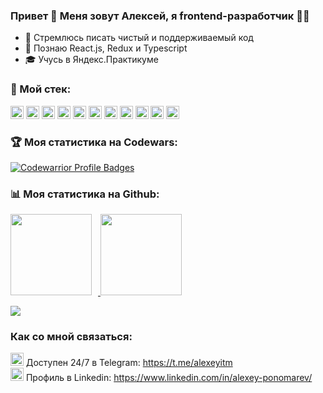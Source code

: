 ### Привет 👋 Меня зовут Алексей, я frontend-разработчик 👨‍💻


- 💎 Стремлюсь писать чистый и поддерживаемый код
- 🥷 Познаю React.js, Redux и Typescript
- 🎓 Учусь в Яндекс.Практикуме

### 🔨 Мой стек:
<p>
<a href="https://www.w3.org/TR/html5/" title="HTML5"><img src="https://github.com/get-icon/geticon/raw/master/icons/html-5.svg" alt="HTML5" width="21px" height="21px"></a>
<a href="https://www.w3.org/TR/CSS/" title="CSS3"><img src="https://github.com/get-icon/geticon/raw/master/icons/css-3.svg" alt="CSS3" width="21px" height="21px"></a>
<a href="https://sass-lang.com/" title="Sass"><img src="https://sass-lang.com/assets/img/logos/logo-b6e1ef6e.svg" alt="Sass" width="21px" height="21px"></a>
<a href="https://tc39.es/ecma262/" title="JavaScript(ES6)"><img src="https://github.com/get-icon/geticon/raw/master/icons/es6.svg" alt="JavaScript(ES6)" width="21px" height="21px"></a>
<a href="https://reactjs.org/" title="React"><img src="https://github.com/get-icon/geticon/raw/master/icons/react.svg" alt="React" width="21px" height="21px"></a>
<a href="https://www.npmjs.com/" title="npm"><img src="https://github.com/get-icon/geticon/raw/master/icons/npm.svg" alt="npm" width="21px" height="21px"></a>
<a href="https://webpack.js.org/" title="webpack"><img src="https://github.com/get-icon/geticon/raw/master/icons/webpack.svg" alt="Webpack" width="21px" height="21px"></a>
<a href="https://nodejs.org/en/" title="nodejs"><img src="https://img.icons8.com/fluency/344/node-js.png" alt="nodejs" width="21px" height="21px"></a>
<a href="https://expressjs.com/" title="expressjs"><img src="https://w7.pngwing.com/pngs/925/447/png-transparent-express-js-node-js-javascript-mongodb-node-js-text-trademark-logo.png" alt="expressjs" width="21px" height="21px"></a>
<a href="https://www.mongodb.com/" title="mongodb"><img src="https://img.icons8.com/color/344/mongodb.png" alt="mongodb" width="21px" height="21px"></a>
<a href="https://git-scm.com/" title="git"><img src="https://raw.githubusercontent.com/get-icon/geticon/master/icons/git.svg" alt="Git" width="21px" height="21px"></a>
</p>

### 🏆 Моя статистика на Codewars:
[![Codewarrior Profile Badges](https://www.codewars.com/users/Alexeyitm/badges/large)](https://www.codewars.com/users/Alexeyitm)

### 📊 Моя статистика на Github:

<div>
<a href="https://github-readme-stats.vercel.app/api?username=Alexeyitm&show_icons=true">
  <img height="130" style="margin-right: 10px" src="https://github-readme-stats.vercel.app/api?username=Alexeyitm&hide=contribs&show_icons=true" />
</a>
<a href="https://github-readme-stats.vercel.app/api/top-langs/?username=Alexeyitm&layout=compact">
  <img height="130" src="https://github-readme-stats.vercel.app/api/top-langs/?username=Alexeyitm&layout=compact" />
</a>
</div>

![](https://komarev.com/ghpvc/?username=alexeyitm)

### Как со мной связаться:
<div>
<img src="https://raw.githubusercontent.com/get-icon/geticon/master/icons/telegram.svg" alt="Мой Телеграм" width="21px" height="21px">  Доступен 24/7 в Telegram: <a href="https://t.me/alexeyitm" title="Телеграм" target="_blanck">https://t.me/alexeyitm</a><br>
<img src="https://raw.githubusercontent.com/get-icon/geticon/master/icons/linkedin-icon.svg" alt="Мой Линкдин" width="21px" height="21px">  Профиль в Linkedin: <a href="https://www.linkedin.com/in/alexey-ponomarev-83ba491a7/" title="Линкдин" target="_blanck">https://www.linkedin.com/in/alexey-ponomarev/</a><br>
</div>
